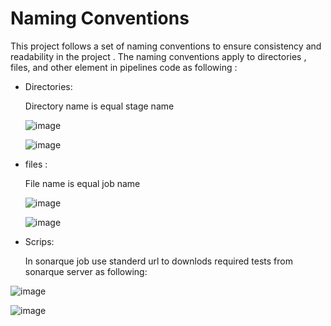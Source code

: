 
# Naming Conventions
This project follows a set of naming conventions to ensure consistency and readability in the project . The naming conventions apply to directories , files, and other element in pipelines code as following :

- Directories: 

  Directory name is equal stage name 

  ![image](https://github.com/AlaaZahran/meven-app/assets/46306526/afff925e-e645-4a60-a13a-62e3a7d94373)

  ![image](https://github.com/AlaaZahran/meven-app/assets/46306526/43afc06f-2fab-4800-8c40-d7d3b54c1898)



- files : 
  
  File name is equal job name  

    ![image](https://github.com/AlaaZahran/meven-app/assets/46306526/8e902831-b45a-4d8b-840f-75c99cf5a6c5)

  ![image](https://github.com/AlaaZahran/meven-app/assets/46306526/b8dfde7e-d520-4116-a33d-b83c231d54f1)


- Scrips:
  
  In sonarque job use standerd url to downlods required tests from sonarque server as following:

![image](https://github.com/AlaaZahran/meven-app/assets/46306526/1aa57455-75ae-4a87-a4c7-be5296c28ca4)
  
![image](https://github.com/AlaaZahran/meven-app/assets/46306526/e4d5f66d-cc1a-4561-83ee-71448020c86f)


 





 




